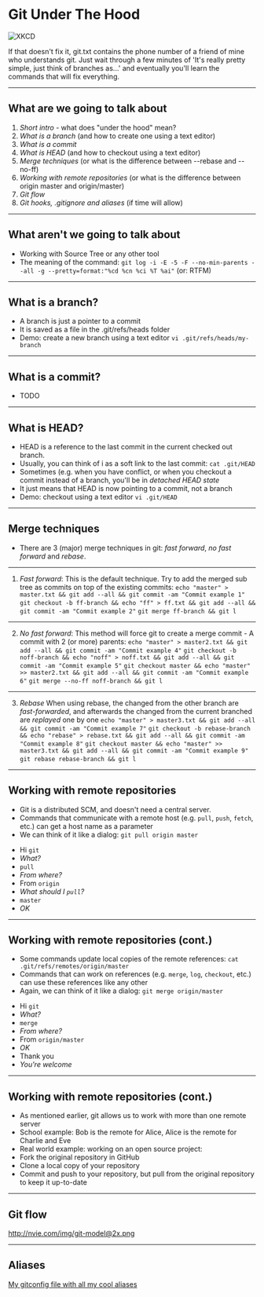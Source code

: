 Git Under The Hood
==================
![XKCD](http://imgs.xkcd.com/comics/git.png)

If that doesn't fix it, git.txt contains the phone number of a friend of mine who understands git. Just wait through a few minutes of 'It's really pretty simple, just think of branches as...' and eventually you'll learn the commands that will fix everything.

---

What are we going to talk about
-------------------------------

1. *Short intro* - what does "under the hood" mean?
1. *What is a branch* (and how to create one using a text editor)
1. *What is a commit*
1. *What is HEAD* (and how to checkout using a text editor)
1. *Merge techniques* (or what is the difference between --rebase and --no-ff)
1. *Working with remote repositories* (or what is the difference between origin master and origin/master)
1. *Git flow*
1. *Git hooks, .gitignore and aliases* (if time will allow)

---

What aren't we going to talk about
----------------------------------
* Working with Source Tree or any other tool
* The meaning of the command: `git log -i -E -5 -F --no-min-parents --all -g --pretty=format:"%cd %cn %ci %T %ai"` (or: RTFM)

---

What is a branch?
-----------------

* A branch is just a pointer to a commit
* It is saved as a file in the .git/refs/heads folder
* Demo: create a new branch using a text editor
`vi .git/refs/heads/my-branch`

---


What is a commit?
-----------------
* TODO

---


What is HEAD?
-------------

* HEAD is a reference to the last commit in the current checked out branch.
 * Usually, you can think of i as a soft link to the last commit:
    `cat .git/HEAD`
* Sometimes (e.g. when you have conflict, or when you checkout a commit instead of a branch, you'll be in *detached HEAD state*
 * It just means that HEAD is now pointing to a commit, not a branch
* Demo: checkout using a text editor `vi .git/HEAD`


---


Merge techniques
----------------

* There are 3 (major) merge techniques in git: *fast forward*, *no fast forward* and *rebase*.

---

1. *Fast forward*: This is the default technique. Try to add the merged sub tree as commits on top of the existing commits:
`echo "master" > master.txt && git add --all && git commit -am "Commit example 1"`
`git checkout -b ff-branch && echo "ff" > ff.txt && git add --all && git commit -am "Commit example 2"`
`git merge ff-branch && git l`

---

2. *No fast forward*: This method will force git to create a merge commit - A commit with 2 (or more) parents:
`echo "master" > master2.txt && git add --all && git commit -am "Commit example 4"`
`git checkout -b noff-branch && echo "noff" > noff.txt && git add --all && git commit -am "Commit example 5"`
`git checkout master && echo "master" >> master2.txt && git add --all && git commit -am "Commit example 6"`
`git merge --no-ff noff-branch && git l`

---

3. *Rebase* When using rebase, the changed from the other branch are _fast-forwarded_, and afterwards the changed from the current branched are _replayed_ one by one
`echo "master" > master3.txt && git add --all && git commit -am "Commit example 7"`
`git checkout -b rebase-branch && echo "rebase" > rebase.txt && git add --all && git commit -am "Commit example 8"`
`git checkout master && echo "master" >> master3.txt && git add --all && git commit -am "Commit example 9"`
`git rebase rebase-branch && git l`

---

Working with remote repositories
--------------------------------

* Git is a distributed SCM, and doesn't need a central server.
* Commands that communicate with a remote host (e.g. `pull`, `push`, `fetch`, etc.) can get a host name as a parameter
 * We can think of it like a dialog: `git pull origin master`
  - Hi `git`
  - *What?*
  - `pull`
  - *From where?*
  - From `origin`
  - *What should I `pull`?*
  - `master`
  - *OK*

---

Working with remote repositories (cont.)
----------------------------------------

* Some commands update local copies of the remote references: `cat .git/refs/remotes/origin/master`
* Commands that can work on references (e.g. `merge`, `log`, `checkout`, etc.) can use these references like any other
 * Again, we can think of it like a dialog: `git merge origin/master`
  - Hi `git`
  - *What?*
  - `merge`
  - *From where?*
  - From `origin/master`
  - *OK*
  - Thank you
  - *You're welcome*

---

Working with remote repositories (cont.)
----------------------------------------

* As mentioned earlier, git allows us to work with more than one remote server
* School example: Bob is the remote for Alice, Alice is the remote for Charlie and Eve
* Real world example: working on an open source project:
 * Fork the original repository in GitHub
 * Clone a local copy of your repository
 * Commit and push to your repository, but pull from the original repository to keep it up-to-date

---

Git flow
--------
http://nvie.com/img/git-model@2x.png

---

Aliases
-------
[My gitconfig file with all my cool aliases](./.gitconfig)


